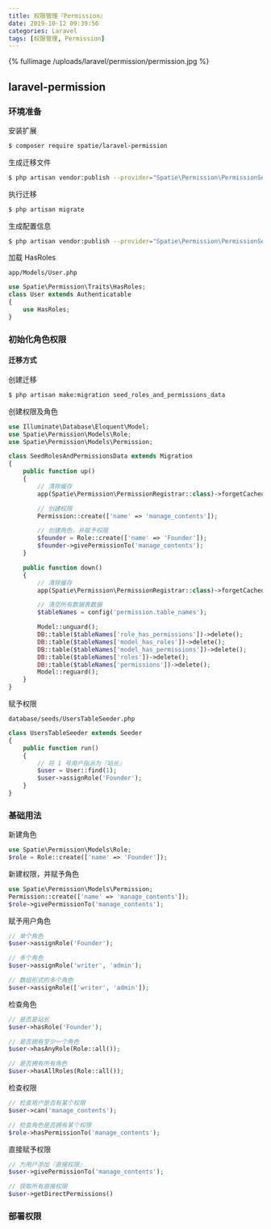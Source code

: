 ```yaml
---
title: 权限管理『Permission』
date: 2019-10-12 09:39:56
categories: Laravel
tags: [权限管理, Permission]
---
```


{% fullimage /uploads/laravel/permission/permission.jpg %}

<!-- more -->

## laravel-permission

### 环境准备

安装扩展

```bash
$ composer require spatie/laravel-permission
```

生成迁移文件

```bash
$ php artisan vendor:publish --provider="Spatie\Permission\PermissionServiceProvider" --tag="migrations"
```

执行迁移

```bash
$ php artisan migrate
```

生成配置信息

````bash
$ php artisan vendor:publish --provider="Spatie\Permission\PermissionServiceProvider" --tag="config"
````

加载 HasRoles

`app/Models/User.php`

```php
use Spatie\Permission\Traits\HasRoles;
class User extends Authenticatable
{
    use HasRoles;
}
```

### 初始化角色权限

#### 迁移方式

创建迁移

```bash
$ php artisan make:migration seed_roles_and_permissions_data
```

创建权限及角色

```php
use Illuminate\Database\Eloquent\Model;
use Spatie\Permission\Models\Role;
use Spatie\Permission\Models\Permission;

class SeedRolesAndPermissionsData extends Migration
{
    public function up()
    {
        // 清除缓存
        app(Spatie\Permission\PermissionRegistrar::class)->forgetCachedPermissions();

        // 创建权限
        Permission::create(['name' => 'manage_contents']);

        // 创建角色，并赋予权限
        $founder = Role::create(['name' => 'Founder']);
        $founder->givePermissionTo('manage_contents');
    }

    public function down()
    {
        // 清除缓存
        app(Spatie\Permission\PermissionRegistrar::class)->forgetCachedPermissions();

        // 清空所有数据表数据
        $tableNames = config('permission.table_names');

        Model::unguard();
        DB::table($tableNames['role_has_permissions'])->delete();
        DB::table($tableNames['model_has_roles'])->delete();
        DB::table($tableNames['model_has_permissions'])->delete();
        DB::table($tableNames['roles'])->delete();
        DB::table($tableNames['permissions'])->delete();
        Model::reguard();
    }
}
```

赋予权限

` database/seeds/UsersTableSeeder.php `

```php
class UsersTableSeeder extends Seeder
{
    public function run()
    {
        // 将 1 号用户指派为『站长』
        $user = User::find(1);
        $user->assignRole('Founder');
    }
}
```

### 基础用法

 新建角色 

```php
use Spatie\Permission\Models\Role;
$role = Role::create(['name' => 'Founder']);
```

新建权限，并赋予角色

```php
use Spatie\Permission\Models\Permission;
Permission::create(['name' => 'manage_contents']);
$role->givePermissionTo('manage_contents');
```

赋予用户角色

```php
// 单个角色
$user->assignRole('Founder');

// 多个角色
$user->assignRole('writer', 'admin');

// 数组形式的多个角色
$user->assignRole(['writer', 'admin']);
```

检查角色

```php
// 是否是站长
$user->hasRole('Founder');

// 是否拥有至少一个角色
$user->hasAnyRole(Role::all());  

// 是否拥有所有角色
$user->hasAllRoles(Role::all());   
```

检查权限

```php
// 检查用户是否有某个权限
$user->can('manage_contents'); 

// 检查角色是否拥有某个权限
$role->hasPermissionTo('manage_contents');  
```

直接赋予权限

```php
// 为用户添加『直接权限』
$user->givePermissionTo('manage_contents');

// 获取所有直接权限
$user->getDirectPermissions() 
```

### 部署权限













